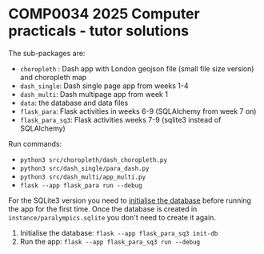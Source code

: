 # COMP0034 2025 Computer practicals - tutor solutions

The sub-packages are:

- `choropleth` : Dash app with London geojson file (small file size version) and choropleth map
- `dash_single`: Dash single page app from weeks 1-4
- `dash_multi`: Dash multipage app from week 1
- `data`: the database and data files
- `flask_para`: Flask activities in weeks 6-9 (SQLAlchemy from week 7 on)
- `flask_para_sq3`: Flask activities weeks 7-9 (sqlite3 instead of SQLAlchemy)

Run commands:

- `python3 src/choropleth/dash_choropleth.py`
- `python3 src/dash_single/para_dash.py`
- `python3 src/dash_multi/app_multi.py`
- `flask --app flask_para run --debug`

For the SQLite3 version you need
to [initialise the database](https://flask.palletsprojects.com/en/stable/tutorial/database/#initialize-the-database-file)
before running the app for the first time. Once the database is created in `instance/paralympics.sqlite` you don't need
to create it again.

1. Initialise the database: `flask --app flask_para_sq3 init-db`
2. Run the app: `flask --app flask_para_sq3 run --debug`
